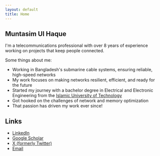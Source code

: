 ```yaml
---
layout: default
title: Home
---
```


## Muntasim Ul Haque

I'm a telecommunications professional with over 8 years of experience working on projects that keep people connected.

Some things about me:
* Working in Bangladesh's submarine cable systems, ensuring reliable, high-speed networks
* My work focuses on making networks resilient, efficient, and ready for the future
* Started my journey with a bachelor degree in Electrical and Electronic Engineering from the [Islamic University of Technology](https://www.iutoic-dhaka.edu/)
* Got hooked on the challenges of network and memory optimization
* That passion has driven my work ever since!

## Links
* [LinkedIn](https://www.linkedin.com/in/muntasimulhaque/)
* [Google Scholar](https://scholar.google.com/citations?hl=en&user=qsD8a0MAAAAJ&view_op=list_works&sortby=pubdate)
* [X (formerly Twitter)](https://x.com/muntasimulhaque)
* [Email](mailto:muntasim.haque@gmail.com)